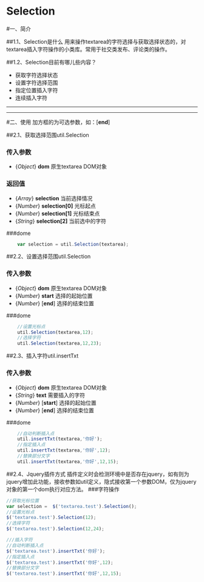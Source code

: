 Selection
=========
#一、简介

##1.1、Selection是什么
用来操作textarea的字符选择与获取选择状态的，对textarea插入字符操作的小类库。常用于社交类发布、评论类的操作。

##1.2、Selection目前有哪儿些内容？

* 获取字符选择状态
* 设置字符选择范围
* 指定位置插入字符
* 连续插入字符

---

---
#二、使用
加方框的为可选参数，如：[**end**]

##2.1、获取选择范围util.Selection
### 传入参数
 *  {*Object*} **dom** 原生textarea DOM对象

### 返回值
 *  {*Array*} **selection** 当前选择情况
 *  {*Number*} **selection[0]** 光标起点
 *  {*Number*} **selection[1]** 光标结束点
 *  {*String*} **selection[2]** 当前选中的字符

###dome
```javascript
    var selection = util.Selection(textarea);
```

##2.2、设置选择范围util.Selection
### 传入参数
 *  {*Object*} **dom** 原生textarea DOM对象
 *  {*Number*} **start** 选择的起始位置
 *  {*Number*} [**end**] 选择的结束位置

###dome
```javascript
    //设置光标点
    util.Selection(textarea,12);
    //选择字符
    util.Selection(textarea,12,23);
```

##2.3、插入字符util.insertTxt
### 传入参数
 *  {*Object*} **dom** 原生textarea DOM对象
 *  {*String*} **text** 需要插入的字符
 *  {*Number*} [**start**] 选择的起始位置
 *  {*Number*} [**end**] 选择的结束位置

###dome
```javascript
    //自动判断插入点
    util.insertTxt(textarea,'你好');
    //指定插入点
    util.insertTxt(textarea,'你好',12);
    //替换部分文字
    util.insertTxt(textarea,'你好',12,15);
```

##2.4、Jquery插件方式
插件定义时会检测环境中是否存在jquery，如有则为jquery增加此功能，接收参数如util定义，隐式接收第一个参数DOM，仅为jquery对象的第一个dom执行对应方法。
###字符操作
```javascript
//获取光标位置
var selection =  $('textarea.test').Selection();
//设置光标点
$('textarea.test').Selection(12);
//选择字符
$('textarea.test').Selection(12,24);

///插入字符
//自动判断插入点
$('textarea.test').insertTxt('你好');
//指定插入点
$('textarea.test').insertTxt('你好',12);
//替换部分文字
$('textarea.test').insertTxt('你好',12,15);
```
